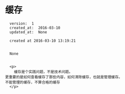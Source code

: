 
  # 缓存

      version:  1
      created_at:  2016-03-10
      updated_at:  None

      created at 2016-03-10 13:19:21 


      None


      <p>
      	缓存是个实践问题，不是技术问题。
	更重要的是如何查看缓存了那些内容，如何清除缓存，也就是管理缓存。
	不能管理的缓存，不算合格的缓存
      </p>

  